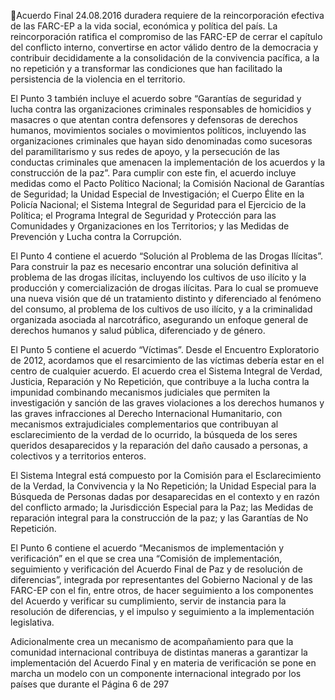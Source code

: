 Acuerdo Final 
24.08.2016 
duradera requiere de la reincorporación efectiva de las FARC-EP a la vida social, económica y política del 
país. La reincorporación ratifica el compromiso de las FARC-EP de cerrar el capítulo del conflicto interno, 
convertirse en actor válido dentro de la democracia y contribuir decididamente a la consolidación de la 
convivencia pacífica, a la no repetición y a transformar las condiciones que han facilitado la persistencia 
de la violencia en el territorio.  
 
El Punto 3 también incluye el acuerdo sobre “Garantías de seguridad y lucha contra las organizaciones 
criminales  responsables  de  homicidios  y  masacres  o  que  atentan  contra  defensores  y  defensoras  de 
derechos  humanos,  movimientos  sociales  o  movimientos  políticos,  incluyendo  las  organizaciones 
criminales que hayan sido denominadas como sucesoras del paramilitarismo y sus redes de apoyo, y la 
persecución  de  las  conductas  criminales  que  amenacen  la  implementación  de  los  acuerdos  y  la 
construcción  de  la  paz”.  Para  cumplir  con  este  fin,  el  acuerdo  incluye  medidas  como  el  Pacto  Político 
Nacional; la Comisión Nacional de Garantías de Seguridad; la Unidad Especial de Investigación; el Cuerpo 
Élite en la Policía Nacional; el Sistema Integral de Seguridad para el Ejercicio de la Política; el Programa 
Integral de Seguridad y Protección para las Comunidades y Organizaciones en los Territorios; y las Medidas 
de Prevención y Lucha contra la Corrupción. 
 
El  Punto  4  contiene  el  acuerdo  “Solución  al  Problema  de  las  Drogas  Ilícitas”.  Para  construir  la  paz  es 
necesario encontrar una solución definitiva al problema de las drogas ilícitas, incluyendo los cultivos de 
uso ilícito y la producción y comercialización de drogas ilícitas. Para lo cual se promueve una nueva visión 
que dé un tratamiento distinto y diferenciado al fenómeno del consumo, al problema de los cultivos de 
uso  ilícito,  y  a  la  criminalidad  organizada  asociada  al  narcotráfico,  asegurando  un  enfoque  general  de 
derechos humanos y salud pública, diferenciado y de género.  
 
El Punto 5 contiene el acuerdo “Víctimas”. Desde el Encuentro Exploratorio de 2012, acordamos que el 
resarcimiento de las víctimas debería estar en el centro de cualquier acuerdo. El acuerdo crea el Sistema 
Integral de Verdad, Justicia, Reparación y No Repetición, que contribuye a la lucha contra la impunidad 
combinando mecanismos judiciales que permiten la investigación y sanción de las graves violaciones a los 
derechos  humanos  y  las  graves  infracciones  al  Derecho  Internacional  Humanitario,  con  mecanismos 
extrajudiciales  complementarios  que  contribuyan  al  esclarecimiento  de  la  verdad  de  lo  ocurrido,  la 
búsqueda de los seres queridos desaparecidos y la reparación del daño causado a personas, a colectivos 
y a territorios enteros. 
 
El Sistema Integral está compuesto por la Comisión para el Esclarecimiento de la Verdad, la Convivencia y 
la No Repetición; la Unidad Especial para la Búsqueda de Personas dadas por desaparecidas en el contexto 
y en razón del conflicto armado; la Jurisdicción Especial para la Paz; las Medidas de reparación integral 
para la construcción de la paz; y las Garantías de No Repetición.  
 
El Punto 6 contiene el  acuerdo “Mecanismos de implementación y verificación” en el que se crea una 
“Comisión  de  implementación,  seguimiento  y  verificación  del  Acuerdo  Final  de  Paz  y  de  resolución  de 
diferencias”, integrada por  representantes del Gobierno Nacional y de las FARC-EP con el fin, entre otros, 
de hacer seguimiento a los componentes del Acuerdo y verificar su cumplimiento, servir de instancia para 
la resolución de diferencias, y el impulso y seguimiento a la implementación legislativa. 
 
Adicionalmente crea un mecanismo de acompañamiento para que la comunidad internacional contribuya 
de distintas maneras a garantizar  la implementación del Acuerdo Final y en materia de verificación se 
pone en marcha un modelo con un componente internacional integrado por los países que durante el 
Página 6 de 297 
 

